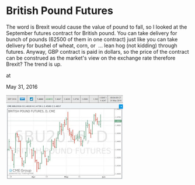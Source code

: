 # British Pound Futures

The word is Brexit would cause the value of pound to fall, so I looked at the September futures contract for British pound. You can take delivery for bunch of pounds (62500 of them in one contract) just like you can take delivery for bushel of wheat, corn, or  ... lean hog (not kidding) through futures. Anyway, GBP contract is paid in dollars, so the price of the contract can be construed as the market's view on the exchange rate therefore Brexit? The trend is up.









at

May 31, 2016















![](gbpfutures.JPG)
